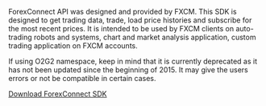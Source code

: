 ForexConnect API was designed and provided by FXCM. This SDK is designed to get trading data, trade, load price histories and subscribe for the most recent prices. It is intended to be used by FXCM clients on auto-trading robots and systems, chart and market analysis application, custom trading application on FXCM accounts.

If using O2G2 namespace, keep in mind that it is currently deprecated as it has not been updated since the beginning of 2015. It may give the users errors or not be compatible in certain cases.

[Download ForexConnect SDK](http://www.fxcodebase.com/wiki/index.php/Download)
